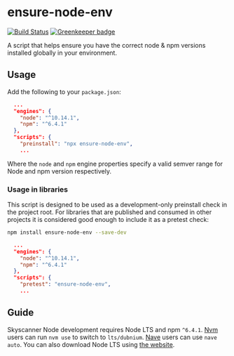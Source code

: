 # ensure-node-env

[![Build Status](https://travis-ci.org/Skyscanner/ensure-node-env.svg?branch=master)](https://travis-ci.org/Skyscanner/ensure-node-env) [![Greenkeeper badge](https://badges.greenkeeper.io/Skyscanner/ensure-node-env.svg)](https://greenkeeper.io/)

A script that helps ensure you have the correct node &amp; npm versions installed globally in your environment.

## Usage

Add the following to your `package.json`:

```json
  ...
  "engines": {
    "node": "^10.14.1",
    "npm": "^6.4.1"
  },
  "scripts": {
    "preinstall": "npx ensure-node-env",
    ...
```

Where the `node` and `npm` engine properties specify a valid semver range for Node and npm version respectively.

### Usage in libraries

This script is designed to be used as a development-only preinstall check in the project root. For libraries that are published and consumed in other projects it is considered good enough to include it as a pretest check:

```sh
npm install ensure-node-env --save-dev
```

```json
  ...
  "engines": {
    "node": "^10.14.1",
    "npm": "^6.4.1"
  },
  "scripts": {
    "pretest": "ensure-node-env",
    ...
```

## Guide

Skyscanner Node development requires Node LTS and npm `^6.4.1`. [Nvm](https://github.com/creationix/nvm) users can run `nvm use` to switch to `lts/dubnium`. [Nave](https://github.com/isaacs/nave) users can use `nave auto`. You can also download Node LTS using [the website](https://nodejs.org/en/).
